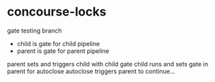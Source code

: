 # concourse-locks

gate testing branch

- child is gate for child pipeline
- parent is gate for parent pipeline

parent sets and triggers child with child gate
child runs and sets gate in parent for autoclose
autoclose triggers parent to continue...
